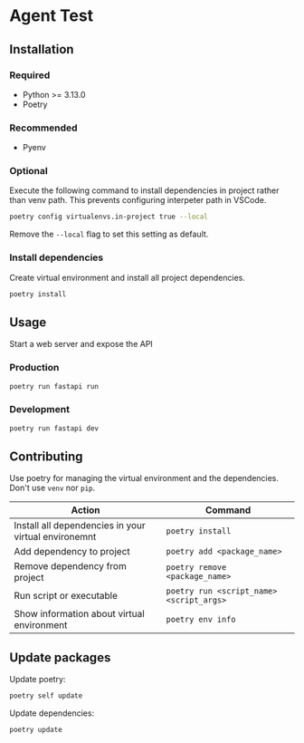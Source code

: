 # Agent Test

## Installation

### Required

- Python >= 3.13.0
- Poetry

### Recommended
- Pyenv

### Optional

Execute the following command to install dependencies in project rather than venv
path. This prevents configuring interpeter path in VSCode.

```bash
poetry config virtualenvs.in-project true --local
```

Remove the ```--local``` flag to set this setting as default.

### Install dependencies
Create virtual environment and install all project dependencies.

```bash
poetry install
```

## Usage

Start a web server and expose the API

### Production

```bash
poetry run fastapi run
```

### Development

```bash
poetry run fastapi dev
```

## Contributing

Use poetry for managing the virtual environment and the dependencies. Don't use ```venv```
nor ```pip```.

| Action | Command |
| ------ | ------- |
| Install all dependencies in your virtual environemnt | ```poetry install```
| Add dependency to project | ```poetry add <package_name>```
| Remove dependency from project | ```poetry remove <package_name>```
| Run script or executable | ```poetry run <script_name> <script_args>```
| Show information about virtual environment | ```poetry env info```

## Update packages

Update poetry:

```bash
poetry self update
```

Update dependencies:
```bash
poetry update
```
